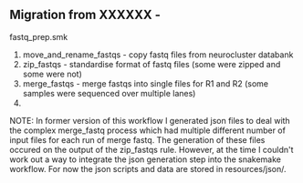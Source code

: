 ## Migration from XXXXXX - 

fastq_prep.smk

1. move_and_rename_fastqs - copy fastq files from neurocluster databank
2. zip_fastqs - standardise format of fastq files (some were zipped and some were not)
3. merge_fastqs - merge fastqs into single files for R1 and R2 (some samples were sequenced over multiple lanes)
4. 



NOTE: In former version of this workflow I generated json files to deal with the complex merge_fastq process
which had multiple different number of input files for each run of merge fastq. The generation of these files
occured on the output of the zip_fastqs rule. However, at the time I couldn't work out a way to integrate the 
json generation step into the snakemake workflow. For now the json scripts and data are stored in resources/json/.  

